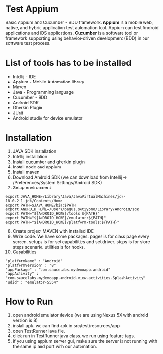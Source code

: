 # Test Appium

Basic Appium and Cucumber - BDD framework. **Appium** is a mobile web, native, and hybrid application test automation tool. Appium can test Android applications and iOS applications. **Cucumber** is a software tool or framework supporting using behavior-driven development (BDD) in our software test process.

# List of tools has to be installed
- Intellij - IDE
- Appium - Mobile Automation library
- Maven
- Java - Programming language
- Cucumber - BDD
- Android SDK
- Gherkin Plugin
- JUnit
- Android studio for device emulator

# Installation
1. JAVA SDK installation 
2. Intellij installation 
3. Install cucumber and gherkin plugin 
4. Install node and appium 
5. Install maven
6. Download Android SDK (we can download from Intellij -> /Preferences/System Settings/Android SDK)
7. Setup environment
~~~
export JAVA_HOME=/Library/Java/JavaVirtualMachines/jdk-18.0.2.1.jdk/Contents/Home
export PATH=$JAVA_HOME/bin:$PATH
export ANDROID_HOME=/Users/bagus.setiyono/Library/Android/sdk
export PATH="${ANDROID_HOME}/tools:${PATH}"
export PATH="${ANDROID_HOME}/emulator:${PATH}"
export PATH="${ANDROID_HOME}/platform-tools:${PATH}"
~~~
8. Create project MAVEN with installed IDE
10. Write code. We have some packages. pages is for class page every screen. setups is for set capabilities and set driver. steps is for store steps scenario. utilities is for hooks.
11. Capabilities
~~~
"platformName" : "Android"
"platformVersion" : "8"
"appPackage" : "com.saucelabs.mydemoapp.android"
"appActivity" : "com.saucelabs.mydemoapp.android.view.activities.SplashActivity"
"udid" : "emulator-5554"
~~~

# How to Run
1. open android emulator device (we are using Nexus 5X with android version is 8)
2. install apk. we can find apk in src/test/resources/app
2. open TestRunner java file.
2. click run in TestRunner java class. we run using feature tags.
3. if you using appium server gui, make sure the server is not running with the same ip and port with our automation.

